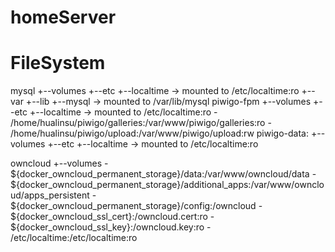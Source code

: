 
# homeServer



# FileSystem
mysql
  +--volumes
     +--etc
        +--localtime     -> mounted to /etc/localtime:ro
     +--var
        +--lib
           +--mysql      -> mounted to /var/lib/mysql
piwigo-fpm
  +--volumes
     +--etc
        +--localtime     -> mounted to /etc/localtime:ro
    - /home/hualinsu/piwigo/galleries:/var/www/piwigo/galleries:ro
    - /home/hualinsu/piwigo/upload:/var/www/piwigo/upload:rw
piwigo-data:
  +--volumes
     +--etc
        +--localtime     -> mounted to /etc/localtime:ro


owncloud
  +--volumes
    - ${docker_owncloud_permanent_storage}/data:/var/www/owncloud/data
    - ${docker_owncloud_permanent_storage}/additional_apps:/var/www/owncloud/apps_persistent
    - ${docker_owncloud_permanent_storage}/config:/owncloud
    - ${docker_owncloud_ssl_cert}:/owncloud.cert:ro
    - ${docker_owncloud_ssl_key}:/owncloud.key:ro
    - /etc/localtime:/etc/localtime:ro
